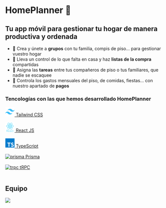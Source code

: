 # HomePlanner :house_with_garden: 
<h2>Tu app móvil para gestionar tu hogar de manera productiva y ordenada</h2>

- :busts_in_silhouette:  Crea y únete a **grupos** con tu familia, compis de piso... para gestionar vuestro hogar
- :shopping_cart:  Lleva un control de lo que falta en casa y haz **listas de la compra** compartidas
- :date:  Asigna las **tareas** entre tus compañeros de piso o tus familiares, que nadie se escaquee
- :money_with_wings: Controla los gastos mensuales del piso, de comidas, fiestas... con nuestro apartado de **pagos**

<h3>Tencologías con las que hemos desarrollado HomePlanner</h3>
<p align="left" align="bottom"> <a href="https://tailwindcss.com/" target="_blank"> <img src="https://raw.githubusercontent.com/devicons/devicon/master/icons/tailwindcss/tailwindcss-plain.svg" alt="tailwindcss" width="30" height="30"/> Tailwind CSS </a> <br><br>
<a href="https://reactjs.org/" target="_blank"> <img src="https://raw.githubusercontent.com/devicons/devicon/master/icons/react/react-original-wordmark.svg" alt="react" width="30" height="30"/> React JS </a> <br><br>
<a href="https://www.typescriptlang.org/" target="_blank"> <img src="https://raw.githubusercontent.com/devicons/devicon/master/icons/typescript/typescript-original.svg" alt="typescript" width="30" height="30"/> TypeScript </a> <br><br>
<a href="https://www.prisma.io/" target="_blank"> <img src="https://www.svgrepo.com/show/374002/prisma.svg" alt="prisma" width="30" height="30"/> Prisma </a> <br><br>
<a href="https://trpc.io/" target="_blank"> <img src="https://seeklogo.com/images/T/trpc-logo-741E01B855-seeklogo.com.png" alt="trpc" width="30" height="30"/> tRPC </a> <br><br>

  ## Equipo
<a href="https://github.com/TFGHomePlanner/HomePlanner/graphs/contributors">
  <img src="https://contrib.rocks/image?repo=TFGHomePlanner/HomePlanner" />
</a>
